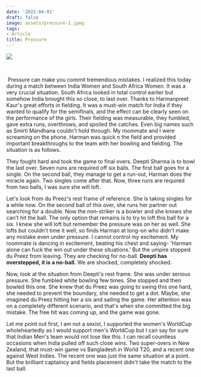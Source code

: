 ```yaml
---
date: '2022-04-01'
draft: false
image: assets/pressure-1.jpeg
tags:
- Article
title: Pressure
---
```

[![](https://blogger.googleusercontent.com/img/b/R29vZ2xl/AVvXsEiKDjBlX-Y4DO_fLmUevCcbwxk8ROctTV4K1cReiA_KxxNcyCyC9_BxpMRVFS_oYsDHNw6O5U70w4ZzobLUEcfPjq6O0xb7pB3KTOhdWoXI6oKxIc8HcivHxfPUtvbGMdJ8oCApjF5XdW4E6wEI8W10oRG6cKL596huIxq1hcJ2qu-if4Fx8uLwt35ZWw/w415-h268/smiriti.jpg)](https://blogger.googleusercontent.com/img/b/R29vZ2xl/AVvXsEiKDjBlX-Y4DO_fLmUevCcbwxk8ROctTV4K1cReiA_KxxNcyCyC9_BxpMRVFS_oYsDHNw6O5U70w4ZzobLUEcfPjq6O0xb7pB3KTOhdWoXI6oKxIc8HcivHxfPUtvbGMdJ8oCApjF5XdW4E6wEI8W10oRG6cKL596huIxq1hcJ2qu-if4Fx8uLwt35ZWw/s3338/smiriti.jpg)

  
 

 Pressure can make you commit tremendous mistakes. I realized this today during a match between India Women and South Africa Women. It was a very crucial situation. South Africa looked in total control earlier but somehow India brought this so close, to last over. Thanks to Harmanpreet Kaur's great efforts in fielding. It was a must-win match for India if they wanted to qualify for the semifinals, and the effect can be clearly seen on the performance of the girls. Their fielding was measurable, they fumbled, gave extra runs, overthrows, and spoiled the catches. Even big names such as Smirti Mandhana couldn't hold through. My roommate and I were screaming on the phone. Harman was quick n the field and provided important breakthroughs to the team with her bowling and fielding. The situation is as follows. 

They fought hard and took the game to final overs. Deepti Sharma is to bowl the last over. Seven runs are required off six balls. The first ball goes for a single. On the second ball, they manage to get a run-out, Harman does the miracle again. Two singles come after that. Now, three runs are required from two balls, I was sure she will loft. 

Let's look from du Preez's rest frame of reference. She is taking singles for a while now. On the second ball of this over, she runs her partner out searching for a double. Now the non-striker is a bowler and she knows she can't hit the ball. The only option that remains is to try to loft this ball for a six. I knew she will loft but remember the pressure was on her as well. She lofts but couldn't time it well, so finds Harman at long-on who didn't make any mistake even under pressure. I cannot control my excitement. My roommate is dancing in excitement, beating his chest and saying- 'Harman alone can fuck the win out under these situations.' But the umpire stopped du Preez from leaving. They are checking for no-ball. **Deepti has overstepped, it is a no-ball.** We are shocked, completely shocked. 

Now, look at the situation from Deepti's rest frame. She was under serious pressure. She fumbled white bowling few times. She stopped and then bowled this one. She knew that du Preez was going to swing this one hard, she needed to prevent the boundary, she needed to get a dot. Maybe, she imagined du Preez hitting her a six and sailing the game. Her attention was on a completely different scenario, and that's when she committed the big mistake. The free hit was coming up, and the game was gone. 

Let me point out first, I am not a sexist, I supported the women's WorldCup wholeheartedly as I would support men's WorldCup but I can say for sure that Indian Men's team would not lose like this. I can recall countless occasions when India pulled off such close wins. Two super-overs in New Zealand, that must-win game vs Bangladesh in World T20, and a recent one against West Indies. The recent one was just the same situation at a point. But the brilliant captaincy and fields placement didn't take the match to the last ball.